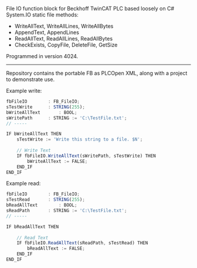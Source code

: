 File IO function block for Beckhoff TwinCAT PLC based loosely on C# System.IO static file methods:
- WriteAllText, WriteAllLines, WriteAllBytes
- AppendText, AppendLines
- ReadAllText, ReadAllLines, ReadAllBytes
- CheckExists, CopyFile, DeleteFile, GetSize

Programmed in version 4024.

---

Repository contains the portable FB as PLCOpen XML, along with a project to demonstrate use.

Example write:
```js
fbFileIO 		: FB_FileIO;
sTestWrite		: STRING(255);
bWriteAllText		: BOOL;
sWritePath		: STRING := 'C:\TestFile.txt';
// -----

IF bWriteAllText THEN
	sTestWrite := 'Write this string to a file. $N';
	
	// Write Text
	IF fbFileIO.WriteAllText(sWritePath, sTestWrite) THEN
		bWriteAllText := FALSE;
	END_IF
END_IF
```

Example read:
```js
fbFileIO 		: FB_FileIO;
sTestRead		: STRING(255);
bReadAllText		: BOOL;
sReadPath		: STRING := 'C:\TestFile.txt';
// -----

IF bReadAllText THEN
	
	// Read Text
	IF fbFileIO.ReadAllText(sReadPath, sTestRead) THEN
		bReadAllText := FALSE;
	END_IF
END_IF
```
